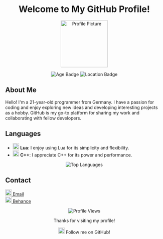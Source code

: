 <!-- README.md -->

<h1 align="center">Welcome to My GitHub Profile!</h1>

<p align="center">
  <img src="https://avatars.githubusercontent.com/u/169314632?v=4" alt="Profile Picture" width="150">
</p>

<p align="center">
  <img src="https://img.shields.io/badge/Age-21-blue?style=flat-square" alt="Age Badge">
  <img src="https://img.shields.io/badge/Location-Germany-green?style=flat-square" alt="Location Badge">
</p>

<h2>About Me</h2>

<p>
  Hello! I'm a 21-year-old programmer from Germany. I have a passion for coding and enjoy exploring new ideas and developing interesting projects as a hobby. GitHub is my go-to platform for sharing my work and collaborating with fellow developers.
</p>

<h2>Languages</h2>

<ul>
  <li><img src="https://img.icons8.com/color/48/000000/lua.png" width="20"> <strong>Lua</strong>: I enjoy using Lua for its simplicity and flexibility.</li>
  <li><img src="https://img.icons8.com/color/48/000000/c-plus-plus-logo.png" width="20"> <strong>C++</strong>: I appreciate C++ for its power and performance.</li>
</ul>

<p align="center">
  <img src="https://github-readme-stats.vercel.app/api/top-langs/?username=tokyospliff&layout=compact" alt="Top Languages">
</p>

<h2>Contact</h2>

<p>
  <a href="mailto:filipalex07@outlook.com">
    <img src="https://img.icons8.com/color/48/000000/email.png" width="20"> Email
  </a>
  <br>
  <a href="https://www.behance.net/comingsoon">
    <img src="https://img.icons8.com/color/48/000000/behance.png" width="20"> Behance
  </a>
</p>

<p align="center">
  <img src="https://komarev.com/ghpvc/?username=your-username&style=flat-square" alt="Profile Views">
</p>

<p align="center">
  Thanks for visiting my profile!
</p>

<!-- Add this at the end to add a footer -->
<footer>
  <p align="center">
    <img src="https://img.icons8.com/nolan/64/github.png" width="20"> Follow me on GitHub!
  </p>
</footer>
